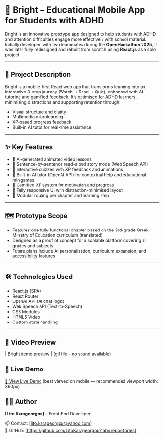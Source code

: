# 🌟 Bright – Educational Mobile App for Students with ADHD

Bright is an innovative prototype app designed to help students with ADHD and attention difficulties engage more effectively with school material. Initially developed with two teammates during the **OpenHackathon 2025**, it was later fully redesigned and rebuilt from scratch using **React.js** as a solo project.

---

## 🎯 Project Description

Bright is a mobile-first React web app that transforms learning into an interactive 3-step journey (Watch ➝ Read ➝ Quiz), enhanced with AI tutoring and gamified feedback. It’s optimised for ADHD learners, minimising distractions and supporting retention through:

- Visual structure and clarity
- Multimedia microlearning
- XP-based progress feedback
- Built-in AI tutor for real-time assistance

---

## ✨ Key Features

- 🎥 AI-generated animated video lessons
- 🧠 Sentence-by-sentence read-aloud story mode (Web Speech API)
- 🧩 Interactive quizzes with XP feedback and animations
- 🤖 Built-in AI tutor (OpenAI API) for contextual help and educational minigames
- 🎯 Gamified XP system for motivation and progress
- 📱 Fully responsive UI with distraction-minimised layout
- 🔁 Modular routing per chapter and learning step

---

## 🗺️ Prototype Scope

- Features one fully functional chapter based on the 3rd-grade Greek Ministry of Education curriculum (translated)
- Designed as a proof of concept for a scalable platform covering all grades and subjects
- Future plans include AI personalisation, curriculum expansion, and accessibility features

---

## 🛠️ Technologies Used

- React.js (SPA)
- React Router
- OpenAI API (AI chat logic)
- Web Speech API (Text-to-Speech)
- CSS Modules
- HTML5 Video
- Custom state handling

---

## 🎥 Video Preview

| [Bright demo preview](public/bright-demo.gif) | (gif file - no sound available)

## 🚀 Live Demo

[🔗 View Live Demo](https://bright-education.netlify.app/) (best viewed on mobile — recommended viewport width: 360px)


## 👩‍💻 Author

**[Lito Karageorgou]** – Front-End Developer 

📫 Contact: [lito.karageorgou@yahoo.com]  
🔗 GitHub: [https://github.com/LitoKarageorgou?tab=repositories]




